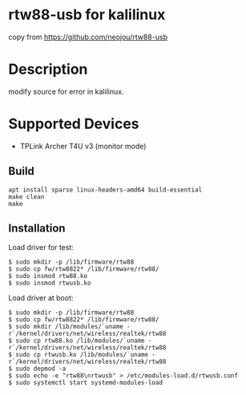 # rtw88-usb for kalilinux
 copy from https://github.com/neojou/rtw88-usb

# Description
 modify source for error in kalilinux.

# Supported Devices

* TPLink Archer T4U v3 (monitor mode)

## Build

```console
apt install sparse linux-headers-amd64 build-essential
make clean
make
```

## Installation

Load driver for test:
```console
$ sudo mkdir -p /lib/firmware/rtw88
$ sudo cp fw/rtw8822* /lib/firmware/rtw88/
$ sudo insmod rtw88.ko
$ sudo insmod rtwusb.ko
```
Load driver at boot:
```console
$ sudo mkdir -p /lib/firmware/rtw88
$ sudo cp fw/rtw8822* /lib/firmware/rtw88/
$ sudo mkdir /lib/modules/`uname -r`/kernel/drivers/net/wireless/realtek/rtw88
$ sudo cp rtw88.ko /lib/modules/`uname -r`/kernel/drivers/net/wireless/realtek/rtw88
$ sudo cp rtwusb.ko /lib/modules/`uname -r`/kernel/drivers/net/wireless/realtek/rtw88
$ sudo depmod -a
$ sudo echo -e "rtw88\nrtwusb" > /etc/modules-load.d/rtwusb.conf
$ sudo systemctl start systemd-modules-load
```
